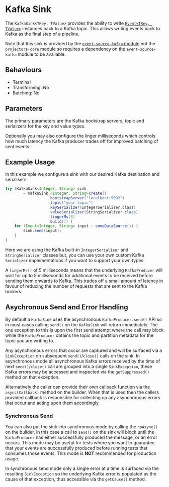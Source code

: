 # Kafka Sink

The `KafkaSink<TKey, TValue>` provides the ability to write [`Event<TKey, TValue>`](../event-sources/index.md#event)
instances back to a Kafka topic.  This allows writing events back to Kafka as the final step of a pipeline.

Note that this sink is provided by the [`event-source-kafka` module](../event-sources/kafka.md) not the
`projectors-core` module so requires a dependency on the `event-source-kafka` module to be available.

## Behaviours

- Terminal
- Transforming: No
- Batching: No

## Parameters

The primary parameters are the Kafka bootstrap servers, topic and serializers for the key and value types.

Optionally you may also configure the linger milliseconds which controls how much latency the Kafka producer trades off
for improved batching of sent events.

## Example Usage

In this example we configure a sink with our desired Kafka destination and serialisers:

```java
try (KafkaSink<Integer, String> sink 
        = KafkaSink.<Integer, String>create()
                   .bootstrapServer("localhost:9092")
                   .topic("your-topic")
                   .keySerializer(IntegerSerializer.class)
                   .valueSerializer(StringSerializer.class)
                   .lingerMs(5)
                   .build()) {
    for (Event<Integer, String> input : someDataSource()) {
        sink.send(input);
    }
}
```

Here we are using the Kafka built-in `IntegerSerializer` and `StringSerializer` classes but, you can use your own custom
Kafka `Serializer` implementations if you want to support your own types.

A `lingerMs()` of 5 milliseconds means that the underlying `KafkaProducer` will wait for up to 5 milliseconds for
additional events to be received before sending them onwards to Kafka.  This trades off a small amount of latency in
favour of reducing the number of requests that are sent to the Kafka brokers.

## Asychronous Send and Error Handling

By default a `KafkaSink` uses the asynchronous `KafkaProducer.send()` API so in most cases calling `send()` on the
`KafkaSink` will return immediately.  The one exception to this is upon the first send attempt where the call may block
while the `KafkaProducer` obtains the topic and partition metadata for the topic you are writing to.

Any asynchronous errors that occur are captured and will be surfaced via a `SinkException` on subsequent
`send()`/`close()` calls on the sink.  In asynchronous mode all asynchronous Kafka errors received by the time of next
`send()`/`close()` call are grouped into a single `SinkException`, these Kafka errors may be accessed and inspected via
the `getSuppressed()` method on that exception.

Alternatively the caller can provide their own callback function via the `async(Callback)` method on the builder.  When
that is used then the callers provided callback is responsible for collecting up any asynchronous errors that occur and
acting upon them accordingly.

### Synchronous Send

You can also put the sink into synchronous mode by calling the `noAsync()` on the builder, in this case a call to
`send()` on the sink will block until the `KafkaProducer` has either successfully produced the message, or an error
occurs.  This mode may be useful for tests where you want to guarantee that your events are successfully produced before
running tests that consumes those events.  This mode is **NOT** recommended for production usage.

In synchronous send mode only a single error at a time is surfaced via the resulting `SinkException` so the underlying
Kafka error is populated as the cause of that exception, thus accessible via the `getCause()` method.

